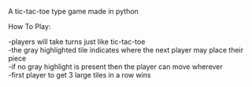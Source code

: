 A tic-tac-toe type game made in python

How To Play:

-players will take turns just like tic-tac-toe <br/>
-the gray highlighted tile indicates where the next player may place their piece <br/>
  -if no gray highlight is present then the player can move wherever <br/>
-first player to get 3 large tiles in a row wins
